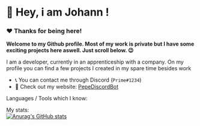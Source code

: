 # 👋 Hey, i am Johann !
### ❤️️ Thanks for being here!


**Welcome to my Github profile. Most of my work is private but I have some exciting projects here aswell. Just scroll below. 😉**

I am a developer, currently in an apprenticeship with a company.
On my profile you can find a few projects I created in my spare time besides work
- 📞 You can contact me through Discord (```Prime#1234```)
- 🔗 Check out my website: [PepeDiscordBot](http://dash.pepebot.info/)


Languages / Tools which I know:


My stats:
<br>
[![Anurag's GitHub stats](https://github-readme-stats.vercel.app/api?username=Primexz?theme=onedark)](https://github.com/anuraghazra/github-readme-stats)




